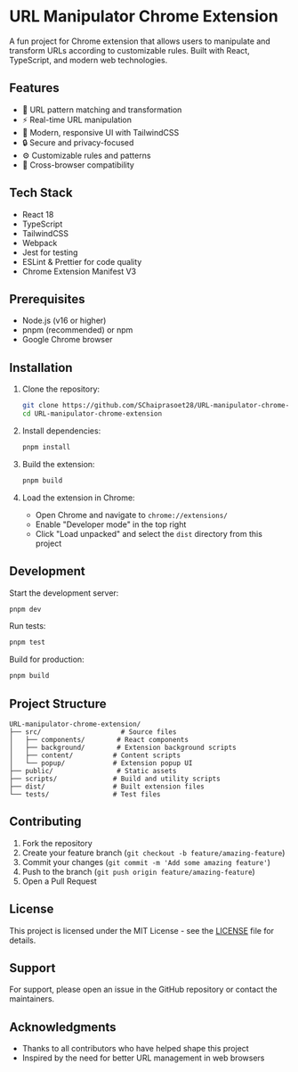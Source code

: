 # URL Manipulator Chrome Extension

A fun project for Chrome extension that allows users to manipulate and transform URLs according to customizable rules. Built with React, TypeScript, and modern web technologies.

## Features

- 🎯 URL pattern matching and transformation
- ⚡ Real-time URL manipulation
- 🎨 Modern, responsive UI with TailwindCSS
- 🔒 Secure and privacy-focused
- ⚙️ Customizable rules and patterns
- 📱 Cross-browser compatibility

## Tech Stack

- React 18
- TypeScript
- TailwindCSS
- Webpack
- Jest for testing
- ESLint & Prettier for code quality
- Chrome Extension Manifest V3

## Prerequisites

- Node.js (v16 or higher)
- pnpm (recommended) or npm
- Google Chrome browser

## Installation

1. Clone the repository:
   ```bash
   git clone https://github.com/SChaiprasoet28/URL-manipulator-chrome-extension.git
   cd URL-manipulator-chrome-extension
   ```

2. Install dependencies:
   ```bash
   pnpm install
   ```

3. Build the extension:
   ```bash
   pnpm build
   ```

4. Load the extension in Chrome:
   - Open Chrome and navigate to `chrome://extensions/`
   - Enable "Developer mode" in the top right
   - Click "Load unpacked" and select the `dist` directory from this project

## Development

Start the development server:
```bash
pnpm dev
```

Run tests:
```bash
pnpm test
```

Build for production:
```bash
pnpm build
```

## Project Structure

```
URL-manipulator-chrome-extension/
├── src/                    # Source files
│   ├── components/        # React components
│   ├── background/        # Extension background scripts
│   ├── content/          # Content scripts
│   └── popup/            # Extension popup UI
├── public/                # Static assets
├── scripts/              # Build and utility scripts
├── dist/                 # Built extension files
└── tests/                # Test files
```

## Contributing

1. Fork the repository
2. Create your feature branch (`git checkout -b feature/amazing-feature`)
3. Commit your changes (`git commit -m 'Add some amazing feature'`)
4. Push to the branch (`git push origin feature/amazing-feature`)
5. Open a Pull Request

## License

This project is licensed under the MIT License - see the [LICENSE](LICENSE) file for details.

## Support

For support, please open an issue in the GitHub repository or contact the maintainers.

## Acknowledgments

- Thanks to all contributors who have helped shape this project
- Inspired by the need for better URL management in web browsers 
